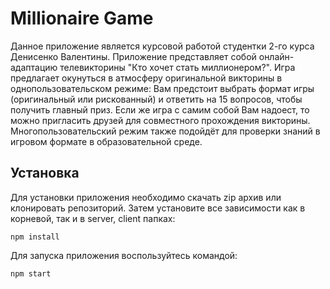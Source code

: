# Millionaire Game

Данное приложение является курсовой работой студентки 2-го курса Денисенко Валентины. Приложение представляет собой онлайн-адаптацию телевикторины "Кто хочет стать миллионером?". Игра предлагает окунуться в атмосферу оригинальной викторины в однопользовательском режиме: Вам предстоит выбрать формат игры (оригинальный или рискованный) и ответить на 15 вопросов, чтобы получить главный приз. Если же игра с самим собой Вам надоест, то можно пригласить друзей для совместного прохождения викторины. Многопользовательский режим также подойдёт для проверки знаний в игровом формате в образовательной среде.

## Установка

Для установки приложения необходимо скачать zip архив или клонировать репозиторий. Затем установите все зависимости как в корневой, так и в server, client папках:

```
npm install
```

Для запуска приложения воспользуйтесь командой:

```
npm start
```
